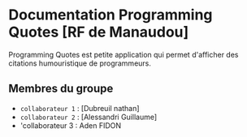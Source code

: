 # Documentation Programming Quotes [RF de Manaudou]

Programming Quotes est petite application qui permet d'afficher des citations humouristique de programmeurs. 

## Membres du groupe

- `collaborateur 1` : [Dubreuil nathan]
- `collaborateur 2` : [Alessandri Guillaume]
- 'collaborateur 3 : Aden FIDON
